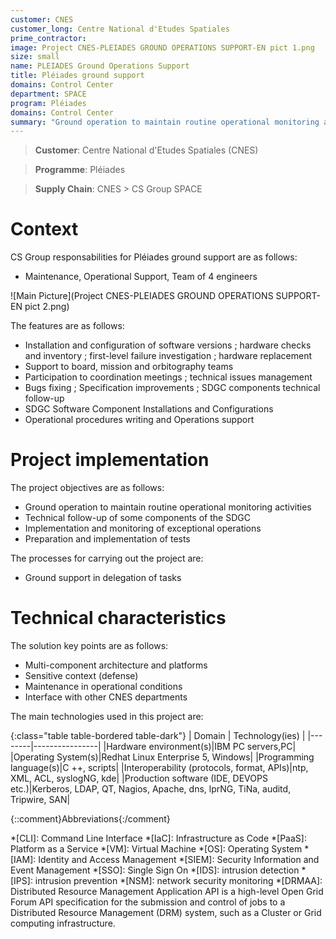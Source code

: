 ```yaml
---
customer: CNES
customer_long: Centre National d'Etudes Spatiales
prime_contractor: 
image: Project CNES-PLEIADES GROUND OPERATIONS SUPPORT-EN pict 1.png
size: small
name: PLEIADES Ground Operations Support
title: Pléiades ground support
domains: Control Center
department: SPACE
program: Pléiades
domains: Control Center
summary: "Ground operation to maintain routine operational monitoring activities. Technical follow-up of some components of the SDGC. Implementation and monitoring of exceptional operations. Preparation and implementation of tests"
---
```


> __Customer__\: Centre National d'Etudes Spatiales (CNES)

> __Programme__\: Pléiades

> __Supply Chain__\: CNES >  CS Group SPACE


# Context


CS Group responsabilities for Pléiades ground support are as follows:
* Maintenance, Operational Support, Team of 4 engineers

![Main Picture](Project CNES-PLEIADES GROUND OPERATIONS SUPPORT-EN pict 2.png)

The features are as follows:
* Installation and configuration of software versions ; hardware checks and inventory ; first-level failure investigation ; hardware replacement
* Support to board, mission and orbitography teams 
* Participation to coordination meetings ; technical issues management 
* Bugs fixing ; Specification improvements ; SDGC components technical follow-up 
* SDGC Software Component Installations and Configurations
* Operational procedures writing and Operations support

# Project implementation

The project objectives are as follows:
* Ground operation to maintain routine operational monitoring activities
* Technical follow-up of some components of the SDGC
* Implementation and monitoring of exceptional operations
* Preparation and implementation of tests

The processes for carrying out the project are:
* Ground support in delegation of tasks

# Technical characteristics

The solution key points are as follows:
* Multi-component architecture and platforms
* Sensitive context (defense)
* Maintenance in operational conditions
* Interface with other CNES departments



The main technologies used in this project are:

{:class="table table-bordered table-dark"}
| Domain | Technology(ies) |
|--------|----------------|
|Hardware environment(s)|IBM PC servers,PC|
|Operating System(s)|Redhat Linux Enterprise 5, Windows|
|Programming language(s)|C ++, scripts|
|Interoperability (protocols, format, APIs)|ntp, XML, ACL, syslogNG, kde|
|Production software (IDE, DEVOPS etc.)|Kerberos, LDAP, QT, Nagios, Apache, dns, lprNG, TiNa, auditd, Tripwire, SAN|



{::comment}Abbreviations{:/comment}

*[CLI]: Command Line Interface
*[IaC]: Infrastructure as Code
*[PaaS]: Platform as a Service
*[VM]: Virtual Machine
*[OS]: Operating System
*[IAM]: Identity and Access Management
*[SIEM]: Security Information and Event Management
*[SSO]: Single Sign On
*[IDS]: intrusion detection
*[IPS]: intrusion prevention
*[NSM]: network security monitoring
*[DRMAA]: Distributed Resource Management Application API is a high-level Open Grid Forum API specification for the submission and control of jobs to a Distributed Resource Management (DRM) system, such as a Cluster or Grid computing infrastructure.
